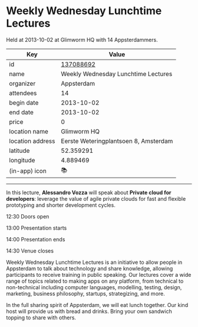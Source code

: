 # Weekly Wednesday Lunchtime Lectures
Held at 2013-10-02 at Glimworm HQ with 14 Appsterdammers.
        
|Key|Value
|---|---|
|id|[137088692](https://www.meetup.com/appsterdam/events/137088692/)|
|name|Weekly Wednesday Lunchtime Lectures|
|organizer|Appsterdam|
|attendees|14|
|begin date|2013-10-02|
|end date|2013-10-02|
|price|0|
|location name|Glimworm HQ|
|location address|Eerste Weteringplantsoen 8, Amsterdam|
|latitude|52.359291|
|longitude|4.889469|
|(in-app) icon|📚|

---

In this lecture, **Alessandro Vozza** will speak about **Private cloud for developers**: leverage the value of agile private clouds for fast and flexible prototyping and shorter development cycles.

12:30 Doors open

13:00 Presentation starts

14:00 Presentation ends

14:30 Venue closes

Weekly Wednesday Lunchtime Lectures is an initiative to allow people in Appsterdam to talk about technology and share knowledge, allowing participants to receive training in public speaking. Our lectures cover a wide range of topics related to making apps on any platform, from technical to non-technical including computer languages, modelling, testing, design, marketing, business philosophy, startups, strategizing, and more.

In the full sharing spirit of Appsterdam, we will eat lunch together. Our kind host will provide us with bread and drinks. Bring your own sandwich topping to share with others.


